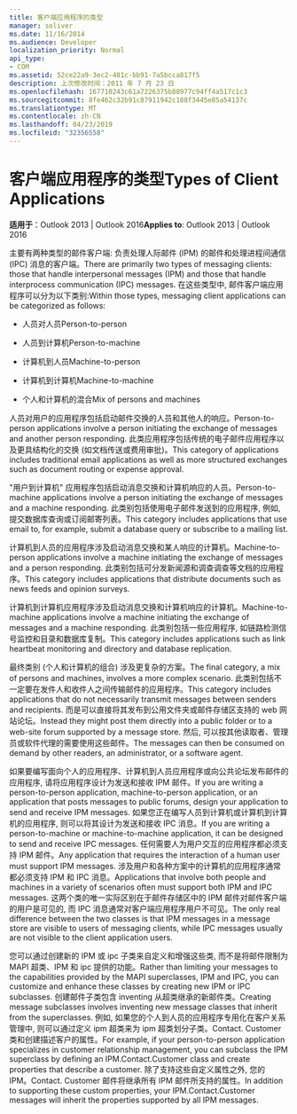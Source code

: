 ```yaml
---
title: 客户端应用程序的类型
manager: soliver
ms.date: 11/16/2014
ms.audience: Developer
localization_priority: Normal
api_type:
- COM
ms.assetid: 52ce22a9-3ec2-481c-bb91-7a5bcca817f5
description: 上次修改时间：2011 年 7 月 23 日
ms.openlocfilehash: 167710243c61a7226375b88977c94ff4a517c1c3
ms.sourcegitcommit: 8fe462c32b91c87911942c188f3445e85a54137c
ms.translationtype: MT
ms.contentlocale: zh-CN
ms.lasthandoff: 04/23/2019
ms.locfileid: "32356558"
---
```

# <a name="types-of-client-applications"></a><span data-ttu-id="5dba7-103">客户端应用程序的类型</span><span class="sxs-lookup"><span data-stu-id="5dba7-103">Types of Client Applications</span></span>

  
  
<span data-ttu-id="5dba7-104">**适用于**：Outlook 2013 | Outlook 2016</span><span class="sxs-lookup"><span data-stu-id="5dba7-104">**Applies to**: Outlook 2013 | Outlook 2016</span></span> 
  
<span data-ttu-id="5dba7-105">主要有两种类型的邮件客户端: 负责处理人际邮件 (IPM) 的邮件和处理进程间通信 (IPC) 消息的客户端。</span><span class="sxs-lookup"><span data-stu-id="5dba7-105">There are primarily two types of messaging clients: those that handle interpersonal messages (IPM) and those that handle interprocess communication (IPC) messages.</span></span> <span data-ttu-id="5dba7-106">在这些类型中, 邮件客户端应用程序可以分为以下类别:</span><span class="sxs-lookup"><span data-stu-id="5dba7-106">Within those types, messaging client applications can be categorized as follows:</span></span>
  
- <span data-ttu-id="5dba7-107">人员对人员</span><span class="sxs-lookup"><span data-stu-id="5dba7-107">Person-to-person</span></span>
    
- <span data-ttu-id="5dba7-108">人员到计算机</span><span class="sxs-lookup"><span data-stu-id="5dba7-108">Person-to-machine</span></span>
    
- <span data-ttu-id="5dba7-109">计算机到人员</span><span class="sxs-lookup"><span data-stu-id="5dba7-109">Machine-to-person</span></span>
    
- <span data-ttu-id="5dba7-110">计算机到计算机</span><span class="sxs-lookup"><span data-stu-id="5dba7-110">Machine-to-machine</span></span>
    
- <span data-ttu-id="5dba7-111">个人和计算机的混合</span><span class="sxs-lookup"><span data-stu-id="5dba7-111">Mix of persons and machines</span></span>
    
<span data-ttu-id="5dba7-112">人员对用户的应用程序包括启动邮件交换的人员和其他人的响应。</span><span class="sxs-lookup"><span data-stu-id="5dba7-112">Person-to-person applications involve a person initiating the exchange of messages and another person responding.</span></span> <span data-ttu-id="5dba7-113">此类应用程序包括传统的电子邮件应用程序以及更具结构化的交换 (如文档传送或费用审批)。</span><span class="sxs-lookup"><span data-stu-id="5dba7-113">This category of applications includes traditional email applications as well as more structured exchanges such as document routing or expense approval.</span></span>
  
<span data-ttu-id="5dba7-114">"用户到计算机" 应用程序包括启动消息交换和计算机响应的人员。</span><span class="sxs-lookup"><span data-stu-id="5dba7-114">Person-to-machine applications involve a person initiating the exchange of messages and a machine responding.</span></span> <span data-ttu-id="5dba7-115">此类别包括使用电子邮件发送到的应用程序, 例如, 提交数据库查询或订阅邮寄列表。</span><span class="sxs-lookup"><span data-stu-id="5dba7-115">This category includes applications that use email to, for example, submit a database query or subscribe to a mailing list.</span></span>
  
<span data-ttu-id="5dba7-116">计算机到人员的应用程序涉及启动消息交换和某人响应的计算机。</span><span class="sxs-lookup"><span data-stu-id="5dba7-116">Machine-to-person applications involve a machine initiating the exchange of messages and a person responding.</span></span> <span data-ttu-id="5dba7-117">此类别包括可分发新闻源和调查调查等文档的应用程序。</span><span class="sxs-lookup"><span data-stu-id="5dba7-117">This category includes applications that distribute documents such as news feeds and opinion surveys.</span></span>
  
<span data-ttu-id="5dba7-118">计算机到计算机应用程序涉及启动消息交换和计算机响应的计算机。</span><span class="sxs-lookup"><span data-stu-id="5dba7-118">Machine-to-machine applications involve a machine initiating the exchange of messages and a machine responding.</span></span> <span data-ttu-id="5dba7-119">此类别包括一些应用程序, 如链路检测信号监控和目录和数据库复制。</span><span class="sxs-lookup"><span data-stu-id="5dba7-119">This category includes applications such as link heartbeat monitoring and directory and database replication.</span></span>
  
<span data-ttu-id="5dba7-120">最终类别 (个人和计算机的组合) 涉及更复杂的方案。</span><span class="sxs-lookup"><span data-stu-id="5dba7-120">The final category, a mix of persons and machines, involves a more complex scenario.</span></span> <span data-ttu-id="5dba7-121">此类别包括不一定要在发件人和收件人之间传输邮件的应用程序。</span><span class="sxs-lookup"><span data-stu-id="5dba7-121">This category includes applications that do not necessarily transmit messages between senders and recipients.</span></span> <span data-ttu-id="5dba7-122">而是可以直接将其发布到公用文件夹或邮件存储区支持的 web 网站论坛。</span><span class="sxs-lookup"><span data-stu-id="5dba7-122">Instead they might post them directly into a public folder or to a web-site forum supported by a message store.</span></span> <span data-ttu-id="5dba7-123">然后, 可以按其他读取者、管理员或软件代理的需要使用这些邮件。</span><span class="sxs-lookup"><span data-stu-id="5dba7-123">The messages can then be consumed on demand by other readers, an administrator, or a software agent.</span></span>
  
<span data-ttu-id="5dba7-124">如果要编写面向个人的应用程序、计算机到人员应用程序或向公共论坛发布邮件的应用程序, 请将应用程序设计为发送和接收 IPM 邮件。</span><span class="sxs-lookup"><span data-stu-id="5dba7-124">If you are writing a person-to-person application, machine-to-person application, or an application that posts messages to public forums, design your application to send and receive IPM messages.</span></span> <span data-ttu-id="5dba7-125">如果您正在编写人员到计算机或计算机到计算机的应用程序, 则可以将其设计为发送和接收 IPC 消息。</span><span class="sxs-lookup"><span data-stu-id="5dba7-125">If you are writing a person-to-machine or machine-to-machine application, it can be designed to send and receive IPC messages.</span></span> <span data-ttu-id="5dba7-126">任何需要人为用户交互的应用程序都必须支持 IPM 邮件。</span><span class="sxs-lookup"><span data-stu-id="5dba7-126">Any application that requires the interaction of a human user must support IPM messages.</span></span> <span data-ttu-id="5dba7-127">涉及用户和各种方案中的计算机的应用程序通常都必须支持 IPM 和 IPC 消息。</span><span class="sxs-lookup"><span data-stu-id="5dba7-127">Applications that involve both people and machines in a variety of scenarios often must support both IPM and IPC messages.</span></span> <span data-ttu-id="5dba7-128">这两个类的唯一实际区别在于邮件存储区中的 IPM 邮件对邮件客户端的用户是可见的, 而 IPC 消息通常对客户端应用程序用户不可见。</span><span class="sxs-lookup"><span data-stu-id="5dba7-128">The only real difference between the two classes is that IPM messages in a message store are visible to users of messaging clients, while IPC messages usually are not visible to the client application users.</span></span> 
  
<span data-ttu-id="5dba7-129">您可以通过创建新的 IPM 或 ipc 子类来自定义和增强这些类, 而不是将邮件限制为 MAPI 超类、IPM 和 ipc 提供的功能。</span><span class="sxs-lookup"><span data-stu-id="5dba7-129">Rather than limiting your messages to the capabilities provided by the MAPI superclasses, IPM and IPC, you can customize and enhance these classes by creating new IPM or IPC subclasses.</span></span> <span data-ttu-id="5dba7-130">创建邮件子类包含 inventing 从超类继承的新邮件类。</span><span class="sxs-lookup"><span data-stu-id="5dba7-130">Creating message subclasses involves inventing new message classes that inherit from the superclasses.</span></span> <span data-ttu-id="5dba7-131">例如, 如果您的个人到人员的应用程序专用化在客户关系管理中, 则可以通过定义 ipm 超类来为 ipm 超类划分子类。Contact. Customer 类和创建描述客户的属性。</span><span class="sxs-lookup"><span data-stu-id="5dba7-131">For example, if your person-to-person application specializes in customer relationship management, you can subclass the IPM superclass by defining an IPM.Contact.Customer class and create properties that describe a customer.</span></span> <span data-ttu-id="5dba7-132">除了支持这些自定义属性之外, 您的 IPM。Contact. Customer 邮件将继承所有 IPM 邮件所支持的属性。</span><span class="sxs-lookup"><span data-stu-id="5dba7-132">In addition to supporting these custom properties, your IPM.Contact.Customer messages will inherit the properties supported by all IPM messages.</span></span>
  

